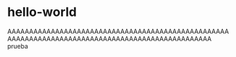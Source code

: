 # hello-world
AAAAAAAAAAAAAAAAAAAAAAAAAAAAAAAAAAAAAAAAAAAAAAAAAAAAAAAAAAAAAAAAAAAAAAAAAAAAAAAAAAAAAAAAAAAAAAAAAA
prueba
